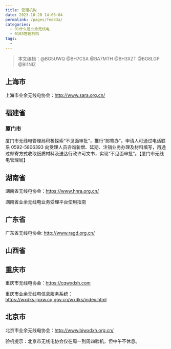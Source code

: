 ```yaml
---
title: 管理机构
date: 2023-10-20 14:03:04
permalink: /pages/fee33a/
categories:
  - 01什么是业余无线电
  - 0103管理机构
tags:
  - 
---
```

> 本文编辑：@BG5UWQ @BH7CSA @BA7MTH @BH3XZT @BG8LGP @BI1NIZ

## 上海市

上海市业余无线电协会：http://www.sara.org.cn/

## 福建省

### 厦门市

厦门市无线电管理局积极探索“不见面审批”，推行“邮寄办”。申请人可通过电话联系 0592-5806393 向受理人员咨询新增、延期、注销业务办理及材料填写，再通过邮寄方式收取纸质材料及送达行政许可文书，实现“不见面审批”。【厦门市无线电管理局】

## 湖南省

湖南省无线电协会：https://www.hnra.org.cn/

湖南省业余无线电业务受理平台使用指南

## 广东省

广东省无线电协会: http://www.ragd.org.cn/

## 山西省

## 重庆市

重庆市无线电协会：https://cqwxdxh.com

重庆市业余无线电信息服务系统：https://wxdks.jjxxw.cq.gov.cn/wxdks/index.html

## 北京市

北京市业余无线电协会：http://www.bjwxdxh.org.cn/

验机提示：北京市无线电协会仅在周一到周四验机，但中午不休息。

